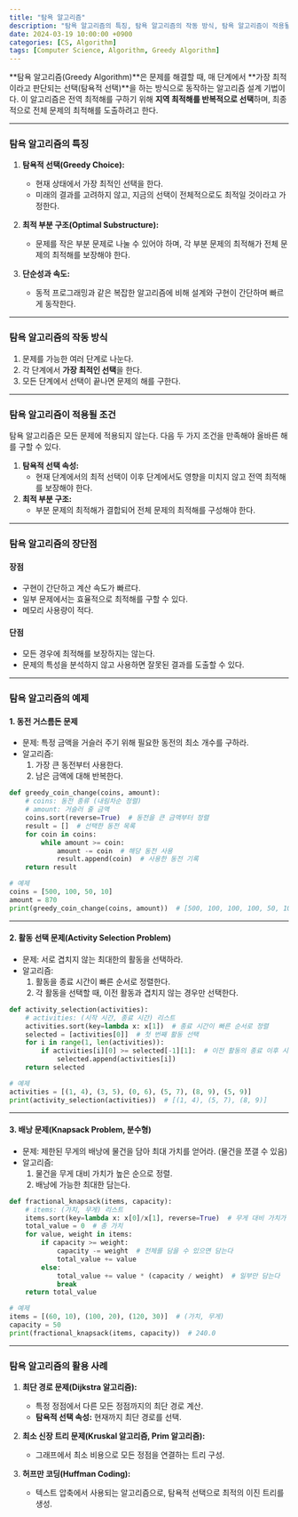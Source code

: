 ```yaml
---
title: "탐욕 알고리즘"
description: "탐욕 알고리즘의 특징, 탐욕 알고리즘의 작동 방식, 탐욕 알고리즘이 적용될 조건, 탐욕 알고리즘의 장단점"
date: 2024-03-19 10:00:00 +0900
categories: [CS, Algorithm]
tags: [Computer Science, Algorithm, Greedy Algorithm]
---
```


**탐욕 알고리즘(Greedy Algorithm)**은 문제를 해결할 때, 매 단계에서 **가장 최적이라고 판단되는 선택(탐욕적 선택)**을 하는 방식으로 동작하는 알고리즘 설계 기법이다. 이 알고리즘은 전역 최적해를 구하기 위해 **지역 최적해를 반복적으로 선택**하며, 최종적으로 전체 문제의 최적해를 도출하려고 한다.

---

### **탐욕 알고리즘의 특징**
1. **탐욕적 선택(Greedy Choice):**
   - 현재 상태에서 가장 최적인 선택을 한다.
   - 미래의 결과를 고려하지 않고, 지금의 선택이 전체적으로도 최적일 것이라고 가정한다.

2. **최적 부분 구조(Optimal Substructure):**
   - 문제를 작은 부분 문제로 나눌 수 있어야 하며, 각 부분 문제의 최적해가 전체 문제의 최적해를 보장해야 한다.

3. **단순성과 속도:**
   - 동적 프로그래밍과 같은 복잡한 알고리즘에 비해 설계와 구현이 간단하며 빠르게 동작한다.

---

### **탐욕 알고리즘의 작동 방식**
1. 문제를 가능한 여러 단계로 나눈다.
2. 각 단계에서 **가장 최적인 선택**을 한다.
3. 모든 단계에서 선택이 끝나면 문제의 해를 구한다.

---

### **탐욕 알고리즘이 적용될 조건**
탐욕 알고리즘은 모든 문제에 적용되지 않는다. 다음 두 가지 조건을 만족해야 올바른 해를 구할 수 있다.
1. **탐욕적 선택 속성:**  
   - 현재 단계에서의 최적 선택이 이후 단계에서도 영향을 미치지 않고 전역 최적해를 보장해야 한다.
2. **최적 부분 구조:**  
   - 부분 문제의 최적해가 결합되어 전체 문제의 최적해를 구성해야 한다.

---

### **탐욕 알고리즘의 장단점**

#### **장점**
- 구현이 간단하고 계산 속도가 빠르다.
- 일부 문제에서는 효율적으로 최적해를 구할 수 있다.
- 메모리 사용량이 적다.

#### **단점**
- 모든 경우에 최적해를 보장하지는 않는다.
- 문제의 특성을 분석하지 않고 사용하면 잘못된 결과를 도출할 수 있다.

---

### **탐욕 알고리즘의 예제**

#### **1. 동전 거스름돈 문제**
- 문제: 특정 금액을 거슬러 주기 위해 필요한 동전의 최소 개수를 구하라.
- 알고리즘:
  1. 가장 큰 동전부터 사용한다.
  2. 남은 금액에 대해 반복한다.

```python
def greedy_coin_change(coins, amount):
    # coins: 동전 종류 (내림차순 정렬)
    # amount: 거슬러 줄 금액
    coins.sort(reverse=True)  # 동전을 큰 금액부터 정렬
    result = []  # 선택한 동전 목록
    for coin in coins:
        while amount >= coin:
            amount -= coin  # 해당 동전 사용
            result.append(coin)  # 사용한 동전 기록
    return result

# 예제
coins = [500, 100, 50, 10]
amount = 870
print(greedy_coin_change(coins, amount))  # [500, 100, 100, 100, 50, 10, 10]
```

---

#### **2. 활동 선택 문제(Activity Selection Problem)**
- 문제: 서로 겹치지 않는 최대한의 활동을 선택하라.
- 알고리즘:
  1. 활동을 종료 시간이 빠른 순서로 정렬한다.
  2. 각 활동을 선택할 때, 이전 활동과 겹치지 않는 경우만 선택한다.

```python
def activity_selection(activities):
    # activities: (시작 시간, 종료 시간) 리스트
    activities.sort(key=lambda x: x[1])  # 종료 시간이 빠른 순서로 정렬
    selected = [activities[0]]  # 첫 번째 활동 선택
    for i in range(1, len(activities)):
        if activities[i][0] >= selected[-1][1]:  # 이전 활동의 종료 이후 시작
            selected.append(activities[i])
    return selected

# 예제
activities = [(1, 4), (3, 5), (0, 6), (5, 7), (8, 9), (5, 9)]
print(activity_selection(activities))  # [(1, 4), (5, 7), (8, 9)]
```

---

#### **3. 배낭 문제(Knapsack Problem, 분수형)**
- 문제: 제한된 무게의 배낭에 물건을 담아 최대 가치를 얻어라. (물건을 쪼갤 수 있음)
- 알고리즘:
  1. 물건을 무게 대비 가치가 높은 순으로 정렬.
  2. 배낭에 가능한 최대한 담는다.

```python
def fractional_knapsack(items, capacity):
    # items: (가치, 무게) 리스트
    items.sort(key=lambda x: x[0]/x[1], reverse=True)  # 무게 대비 가치가 높은 순으로 정렬
    total_value = 0  # 총 가치
    for value, weight in items:
        if capacity >= weight:
            capacity -= weight  # 전체를 담을 수 있으면 담는다
            total_value += value
        else:
            total_value += value * (capacity / weight)  # 일부만 담는다
            break
    return total_value

# 예제
items = [(60, 10), (100, 20), (120, 30)]  # (가치, 무게)
capacity = 50
print(fractional_knapsack(items, capacity))  # 240.0
```

---

### **탐욕 알고리즘의 활용 사례**
1. **최단 경로 문제(Dijkstra 알고리즘):**  
   - 특정 정점에서 다른 모든 정점까지의 최단 경로 계산.  
   - **탐욕적 선택 속성:** 현재까지 최단 경로를 선택.

2. **최소 신장 트리 문제(Kruskal 알고리즘, Prim 알고리즘):**  
   - 그래프에서 최소 비용으로 모든 정점을 연결하는 트리 구성.

3. **허프만 코딩(Huffman Coding):**  
   - 텍스트 압축에서 사용되는 알고리즘으로, 탐욕적 선택으로 최적의 이진 트리를 생성.